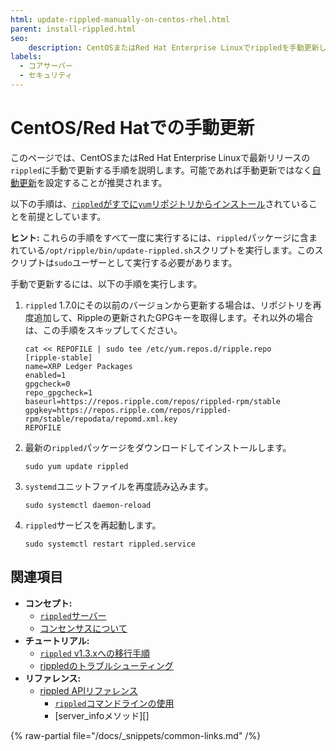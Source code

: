 ```yaml
---
html: update-rippled-manually-on-centos-rhel.html
parent: install-rippled.html
seo:
    description: CentOSまたはRed Hat Enterprise Linuxでrippledを手動更新します。
labels:
  - コアサーバー
  - セキュリティ
---
```

# CentOS/Red Hatでの手動更新

このページでは、CentOSまたはRed Hat Enterprise Linuxで最新リリースの`rippled`に手動で更新する手順を説明します。可能であれば手動更新ではなく[自動更新](update-rippled-automatically-on-linux.md)を設定することが推奨されます。

以下の手順は、[`rippled`がすでに`yum`リポジトリからインストール](install-rippled-on-centos-rhel-with-yum.md)されていることを前提としています。

**ヒント:** これらの手順をすべて一度に実行するには、`rippled`パッケージに含まれている`/opt/ripple/bin/update-rippled.sh`スクリプトを実行します。このスクリプトは`sudo`ユーザーとして実行する必要があります。

手動で更新するには、以下の手順を実行します。

1. `rippled` 1.7.0にその以前のバージョンから更新する場合は、リポジトリを再度追加して、Rippleの更新されたGPGキーを取得します。それ以外の場合は、この手順をスキップしてください。

    ```
    cat << REPOFILE | sudo tee /etc/yum.repos.d/ripple.repo
    [ripple-stable]
    name=XRP Ledger Packages
    enabled=1
    gpgcheck=0
    repo_gpgcheck=1
    baseurl=https://repos.ripple.com/repos/rippled-rpm/stable
    gpgkey=https://repos.ripple.com/repos/rippled-rpm/stable/repodata/repomd.xml.key
    REPOFILE
    ```

1. 最新の`rippled`パッケージをダウンロードしてインストールします。

    ```
    sudo yum update rippled
    ```

2. `systemd`ユニットファイルを再度読み込みます。

    ```
    sudo systemctl daemon-reload
    ```

3. `rippled`サービスを再起動します。

    ```
    sudo systemctl restart rippled.service
    ```


## 関連項目

- **コンセプト:**
    - [`rippled`サーバー](../../concepts/networks-and-servers/index.md)
    - [コンセンサスについて](../../concepts/consensus-protocol/index.md)
- **チュートリアル:**
    - [`rippled` v1.3.xへの移行手順](rippled-1-3-migration-instructions.md) <!-- Note: remove when versions older than v1.3 are basically extinct -->
    - [rippledのトラブルシューティング](../troubleshooting/index.md)
- **リファレンス:**
    - [rippled APIリファレンス](../../references/http-websocket-apis/index.md)
      - [`rippled`コマンドラインの使用](../commandline-usage.md)
      - [server_infoメソッド][]

{% raw-partial file="/docs/_snippets/common-links.md" /%}
